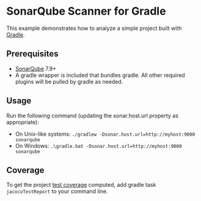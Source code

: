 # SonarQube Scanner for Gradle

This example demonstrates how to analyze a simple project built with [Gradle](https://gradle.org/).

## Prerequisites

* [SonarQube](http://www.sonarqube.org/downloads/) 7.9+
* A gradle wrapper is included that bundles gradle. All other required plugins will be pulled by gradle as needed.

## Usage

Run the following command (updating the sonar.host.url property as appropriate):

* On Unix-like systems:
  `./gradlew -Dsonar.host.url=http://myhost:9000 sonarqube`
* On Windows:
  `.\gradle.bat -Dsonar.host.url=http://myhost:9000 sonarqube`

## Coverage

To get the project [test coverage](https://community.sonarsource.com/t/coverage-test-data-importing-jacoco-coverage-report-in-xml-format) computed, add gradle task `jacocoTestReport` to your command line.
